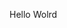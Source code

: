 Hello Wolrd




































































































































































































































































































































































































































































































































































































































































































































































































































